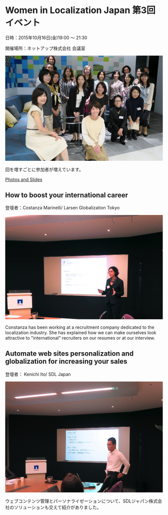 # Women in Localization Japan 第3回イベント
日時：2015年10月16日(金)19:00 ～ 21:30

開催場所：ネットアップ株式会社 会議室

![image](./img/03_01.jpg)

回を増すごとに参加者が増えています。

[Photos and Slides](https://drive.google.com/drive/folders/0Bw-Ig8iKIc_JbXg4R1lUVEs4M2c)

## How to boost your international career
登壇者：Costanza Marinelli/ Larsen Globalization Tokyo

![image](./img/03_02.jpg)

Constanza has been working at a recruitment company dedicated to the localization industry. She has explained how we can make ourselves look attractive to "international" recruiters on our resumes or at our interview.

## Automate web sites personalization and globalization for increasing your sales

登壇者： Kenichi Ito/ SDL Japan

![image](./img/03_03.jpg)

ウェブコンテンツ管理とパーソナライゼーションについて、SDLジャパン株式会社のソリューションも交えて紹介がありました。

